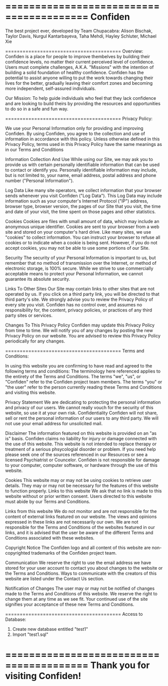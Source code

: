 ========================================
Confiden
========================================
The best project ever, developed by Team Chupacabra:
Alison Bischak, Taylor Davis, Nurgul Kantarbayeva, Taha Mehdi, Hayley Schluter, Michael Xie

========================================
Overview:
Confiden is a place for people to improve thembelves by building their confidence levels, no matter their current perceived level of confidence. Users must complete challenges, A.K.A. "Missions" with the intention of building a solid foundation of healthy confidence. Confiden has the potential to assist anyone willing to put the work towards changing their lives for the better, gradually leaving their comfort zones and becoming more independent, self-assured individuals.

Our Mission:
To help guide individuals who feel that they lack confidence and are looking to build theirs by providing the resources and opportunities to do so in a safe and fun way.

========================================
Privacy Policy: 

We use your Personal Information only for providing and improving Confiden. By using Confiden, you agree to the collection and use of information in accordance with this policy. Unless otherwise defined in this Privacy Policy, terms used in this Privacy Policy have the same meanings as in our Terms and Conditions

Information Collection And Use
While using our Site, we may ask you to provide us with certain personally identifiable information that can be used to contact or identify you. Personally identifiable information may include, but is not limited to, your name, email address, postal address and phone number ("Personal Information").

Log Data
Like many site operators, we collect information that your browser sends whenever you visit Confiden ("Log Data"). This Log Data may include information such as your computer's Internet Protocol ("IP") address, browser type, browser version, the pages of our Site that you visit, the time and date of your visit, the time spent on those pages and other statistics.

Cookies
Cookies are files with small amount of data, which may include an anonymous unique identifier. Cookies are sent to your browser from a web site and stored on your computer's hard drive.
Like many sites, we use "cookies" to collect information. You can instruct your browser to refuse all cookies or to indicate when a cookie is being sent. However, if you do not accept cookies, you may not be able to use some portions of our Site.

Security
The security of your Personal Information is important to us, but remember that no method of transmission over the Internet, or method of electronic storage, is 100% secure. While we strive to use commercially acceptable means to protect your Personal Information, we cannot guarantee its absolute security.

Links To Other Sites
Our Site may contain links to other sites that are not operated by us. If you click on a third party link, you will be directed to that third party's site. We strongly advise you to review the Privacy Policy of every site you visit.
Confiden has no control over, and assumes no responsibility for, the content, privacy policies, or practices of any third party sites or services.

Changes To This Privacy Policy
Confiden may update this Privacy Policy from time to time. We will notify you of any changes by posting the new Privacy Policy on our website. You are advised to review this Privacy Policy periodically for any changes.

========================================
Terms and Conditions:

In using this website you are confirming to have read and agreed to the following terms and conditions:
The terminology here referenced applies to the entirety of the Terms and Conditions. The terms "we", "us", or "Confiden" refer to the Confiden project team members. The terms "you" or "the user" refer to the person currently reading these Terms and Conditions and visiting this website.

Privacy Statement
We are dedicating to protecting the personal information and privacy of our users. We cannot really vouch for the security of this website, so use it at your own risk.
Confidentiality
Confiden will not share, sell or rent the personal information of our users to any third party. We will not use your email address for unsolicited mail.

Disclaimer
The information featured on this website is provided on an "as is" basis. Confiden claims no liability for injury or damage connected with the use of this website. This website is not intended to replace therapy or treatment of a serious phsycologial disorder or problem. If you need help please seek one of the sources referenced in our Resources or see a licensed Psychiatrist or Councelor. Confiden is not responsible for damage to your computer, computer software, or hardware through the use of this website.

Cookies
This website may or may not be using cookies to retrieve user details. They may or may not be necessary for the features of this website to function properly.
Links to this website
We ask that no link is made to this website without or prior written consent. Users directed to this website must abide by our Terms and Conditions.

Links from this website
We do not monitor and are not responsible for the content of external links featured on our website. The views and opinions expressed in these links are not necessarily our own. We are not responsible for the Terms and Conditions of the websites featured in our links, and it is advised that the user be aware of the different Terms and Conditions associated with these websites.

Copyright Notice
The Confiden logo and all content of this website are non-copyrighted trademarks of the Confiden project team.

Communication
We reserve the right to use the email address we have stored for your user account to contact you about changes to the website or the Terms and Conditions. Ways to communicate with the creators of this website are listed under the Contact Us section.

Notification of Changes
The user may or may not be notified of changes made to the Terms and Conditions of this website. We reserve the right to change them at any time as we see fit. Your continued use of the site signifies your acceptance of these new Terms and Conditions.

========================================
Access to Database:
1. Create new database entitled "test1"
2. Import "test1.sql"

========================================
Thank you for visiting Confiden!
========================================
